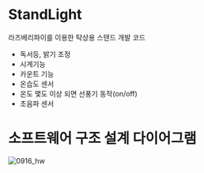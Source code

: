 # StandLight
라즈베리파이를 이용한 탁상용 스탠드 개발 코드

- 독서등, 밝기 조정 
- 시계기능 
- 카운트 기능
- 온습도 센서
- 온도 몇도 이상 되면 선풍기 동작(on/off)
- 초음파 센서

# 소프트웨어 구조 설계 다이어그램
![0916_hw](https://user-images.githubusercontent.com/113006222/190570306-2dfbde78-66c4-45be-ad4a-610f5e9fdcd2.png)
